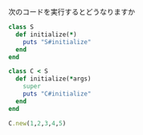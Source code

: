 次のコードを実行するとどうなりますか
```ruby
class S
  def initialize(*)
    puts "S#initialize"
  end
end

class C < S
  def initialize(*args)
    super
    puts "C#initialize"
  end
end

C.new(1,2,3,4,5)
```
